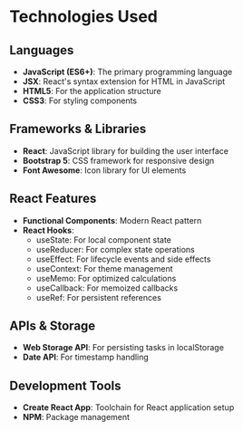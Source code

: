 # Technologies Used

## Languages
- **JavaScript (ES6+)**: The primary programming language
- **JSX**: React's syntax extension for HTML in JavaScript
- **HTML5**: For the application structure
- **CSS3**: For styling components

## Frameworks & Libraries
- **React**: JavaScript library for building the user interface
- **Bootstrap 5**: CSS framework for responsive design
- **Font Awesome**: Icon library for UI elements

## React Features
- **Functional Components**: Modern React pattern
- **React Hooks**:
  - useState: For local component state
  - useReducer: For complex state operations
  - useEffect: For lifecycle events and side effects
  - useContext: For theme management
  - useMemo: For optimized calculations
  - useCallback: For memoized callbacks
  - useRef: For persistent references

## APIs & Storage
- **Web Storage API**: For persisting tasks in localStorage
- **Date API**: For timestamp handling

## Development Tools
- **Create React App**: Toolchain for React application setup
- **NPM**: Package management
